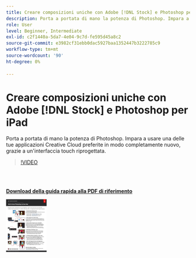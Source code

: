 ```yaml
---
title: Creare composizioni uniche con Adobe [!DNL Stock] e Photoshop per iPad
description: Porta a portata di mano la potenza di Photoshop. Impara a usare una delle tue applicazioni Creative Cloud preferite in un modo completamente nuovo, con un'interfaccia touch riprogettata
role: User
level: Beginner, Intermediate
exl-id: c2f1440a-5da7-4e04-9c7d-fe595d45a8c2
source-git-commit: e3982cf31ebb0dac5927baa1352447b3222785c9
workflow-type: tm+mt
source-wordcount: '90'
ht-degree: 0%

---
```


# Creare composizioni uniche con Adobe [!DNL Stock] e Photoshop per iPad

Porta a portata di mano la potenza di Photoshop. Impara a usare una delle tue applicazioni Creative Cloud preferite in modo completamente nuovo, grazie a un&#39;interfaccia touch riprogettata.

>[!VIDEO](https://video.tv.adobe.com/v/331004?hidetitle=true)

<br> 

[**Download della guida rapida alla PDF di riferimento**](../quick-reference/GettoknowPhotoshopontheiPad.pdf)

[![Immagine della prima pagina della guida di riferimento rapido](assets/GettoknowPhotoshopontheiPadPage1.png)](../quick-reference/GettoknowPhotoshopontheiPad.pdf)
